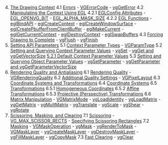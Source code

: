 4. [The Drawing Context](#Chapter4)
	4.1 [Errors](#Errors)
		- [VGErrorCode](#VGErrorCode)
		- [vgGetError](#vgGetError)
	4.2 [Manipulating the Context Using EGL](#Manipulating_the_Context_Using_EGL)
	4.2.1 [EGLConfig Attributes](#EGLConfig_Attributes)
		- [EGL_OPENVG_BIT](#EGL_OPENVG_BIT)
		- [EGL_ALPHA_MASK_SIZE](#EGL_ALPHA_MASK_SIZE)
	4.2.2 [EGL Functions](#EGL_Functions)
		- [eglBindAPI](#eglBindAPI)
		- [eglCreateContext](#eglCreateContext)
		- [eglCreateWindowSurface](#eglCreateWindowSurface)
		- [eglCreatePbufferFromClientBuffer](#eglCreatePbufferFromClientBuffer)
		- [eglMakeCurrent](#eglMakeCurrent)
		- [eglGetCurrentContext](#eglGetCurrentContext)
		- [eglDestroyContext](#eglDestroyContext)
		- [eglSwapBuffers](#eglSwapBuffers)
	4.3 [Forcing Drawing to Complete](#Forcing_Drawing_to_Complete)
		- [vgFlush](#vgFlush)
		- [vgFinish](#vgFinish)
5. [Setting API Parameters](#Chapter5)
	5.1 [Context Parameter Types](#Context_Parameter_Types)
		- [VGParamType](#VGParamType)
	5.2 [Setting and Querying Context Parameter Values](#Setting_and_Querying_Context_Parameter_Values)
		- [vgSet](#vgSet)
		- [vgGet and vgGetVectorSize](#vgGet_and_vgGetVectorSize)
		[5.2.1 Default Context Parameter Values](#Default_Context_Parameter_Values)
	5.3 [Setting and Querying Object Parameter Values](#Setting_and_Querying_Object_Parameter_Values)
		- [vgSetParameter](#vgSetParameter)
		- [vgGetParameter and vgGetParameterVectorSize](#vgGetParameter_and_vgGetParameterVectorSize)
6. [Rendering Quality and Antialiasing](#Chapter6)
	6.1 [Rendering Quality](#Rendering_Quality)
		- [VGRenderingQuality](#VGRenderingQuality)
	6.2 [Additional Quality Settings](#Additional_Quality_Settings)
		- [VGPixelLayout](#VGPixelLayout)
	6.3 [Coordinate Systems and Transformations](#Coordinate_Systems_and_Transformations)
	6.4 [Coordinate Systems](#Coordinate_Systems)
	6.5 [Transformations](#Transformations)
		6.5.1 [Homogeneous Coordinates](#Homogeneous_Coordinates)
		6.5.2 [Affine Transformations](#Affine_Transformations)
		6.5.3 [Projective (Perspective) Transformations](#Projective__Perspective__Transformations)
	6.6 [Matrix Manipulation](#Matrix_Manipulation)
		- [VGMatrixMode](#VGMatrixMode)
		- [vgLoadIdentity](#vgLoadIdentity)
		- [vgLoadMatrix](#vgLoadMatrix)
		- [vgGetMatrix](#vgGetMatrix)
		- [vgMultMatrix](#vgMultMatrix)
		- [vgTranslate](#vgTranslate)
		- [vgScale](#vgScale)
		- [vgShear](#vgShear)
		- [vgRotate](#vgRotate)
7. [Scissoring, Masking, and Clearing](#Chapter7)
	7.1 [Scissoring](#Scissoring)
		- [VG_MAX_SCISSOR_RECTS](#VG_MAX_SCISSOR_RECTS)
		- [Specifying Scissoring Rectangles](#Specifying_Scissoring_Rectangles)
	7.2 [Masking](#Masking)
		- [VGMaskOperation](#VGMaskOperation)
		- [vgMask](#vgMask)
		- [vgRenderToMask](#vgRenderToMask)
		- [VGMaskLayer](#VGMaskLayer)
		- [vgCreateMaskLayer](#vgCreateMaskLayer)
		- [vgDestroyMaskLayer](#vgDestroyMaskLayer)
		- [vgFillMaskLayer](#vgFillMaskLayer)
		- [vgCopyMask](#vgCopyMask)
	7.3 [Fast Clearing](#Fast_Clearing)
		- [vgClear](#vgClear)
